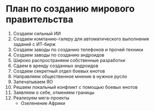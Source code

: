 # План по созданию мирового правительства

1. Создаем сильный ИИ
2. Создаем компанию-галеру для автоматического выполнения заданий с ИТ-бирж
3. Создаем заводы по созданию телефонов и прочей техники
4. Создаем заводы по созданию андроидов
5. Широко распространяем собственные разработки
6. Сдаем в аренду созданных андроидов
7. Создаем секретный отдел боевых енотов
8. Направляем общественное мнение в нужное русло
9. Запечатываем ЯО
10. Решаем локальный конфликт с помощью боевых енотов
11. Заявляем о себе, отменяем границы
12. Реализуем мега-проекты
    - Озеленение Африки